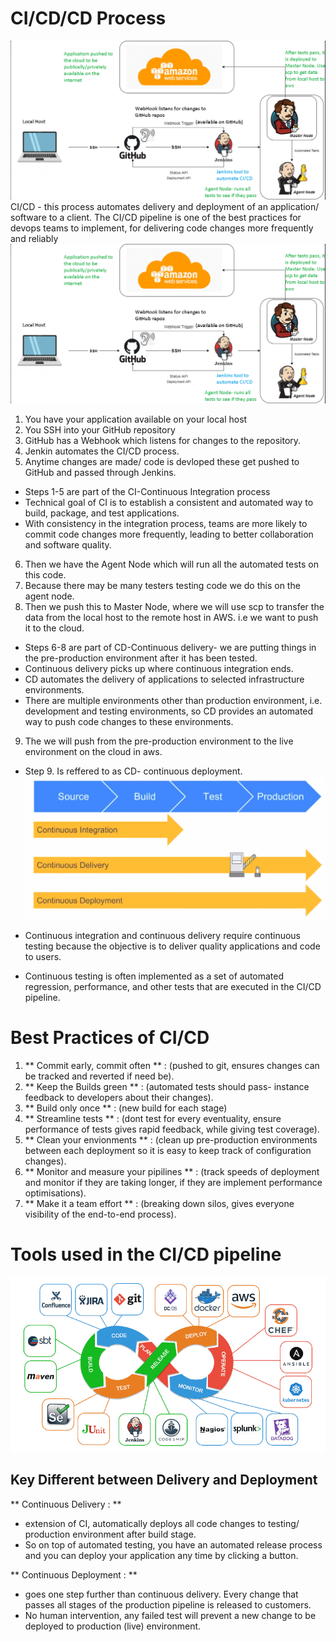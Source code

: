 # CI/CD/CD Process
![CI_CD](diagram_CI_CD.png)
CI/CD - this process automates delivery and deployment of an application/ software to a client.
The CI/CD pipeline is one of the best practices for devops teams to implement, for delivering code changes more frequently and reliably
![CI_CD](diagram_CI_CD.png)
1. You have your application available on your local host
2. You SSH into your GitHub repository
3. GitHub has a Webhook which listens for changes to the repository.
4. Jenkin automates the CI/CD process.
5. Anytime changes are made/ code is devloped these get pushed to GitHub and passed through Jenkins.
- Steps 1-5 are part of the CI-Continuous Integration process
- Technical goal of CI is to establish a consistent and automated way to build, package, and test applications.
- With consistency in the integration process, teams are more likely to commit code changes more frequently, leading to better collaboration and software quality.

6. Then we have the Agent Node which will run all the automated tests on this code.
7. Because there may be many testers testing code we do this on the agent node.
8. Then we push this to Master Node, where we will use scp to transfer the data from the local host to the remote host in AWS. i.e we want to push it to the cloud.
- Steps 6-8 are part of CD-Continuous delivery- we are putting things in the pre-production environment after it has been tested.
- Continuous delivery picks up where continuous integration ends. 
- CD automates the delivery of applications to selected infrastructure environments. 
- There are multiple environments other than production environment, i.e. development and testing environments, so CD provides an automated way to push code changes to these environments.

9. The we will push from the pre-production environment to the live environment on the cloud in aws.
- Step 9. Is reffered to as CD- continuous deployment.
![CI_CD_CD_process](CI_CD_CD_process.png)

- Continuous integration and continuous delivery require continuous testing because the objective is to deliver quality applications and code to users. 
- Continuous testing is often implemented as a set of automated regression, performance, and other tests that are executed in the CI/CD pipeline.

# Best Practices of CI/CD
1. ** Commit early, commit often ** : (pushed to git, ensures changes can be tracked and reverted if need be).
2. ** Keep the Builds green ** : (automated tests should pass- instance feedback to developers about their changes).
3. ** Build only once ** : (new build for each stage)
4. ** Streamline tests ** : (dont test for every eventuality, ensure performance of tests gives rapid feedback, while giving test coverage).
5. ** Clean your envionments ** : (clean up pre-production environments between each deployment so it is easy to keep track of configuration changes).
6. ** Monitor and measure your pipilines ** : (track speeds of deployment and monitor if they are taking longer, if they are implement performance optimisations).
7. ** Make it a team effort ** : (breaking down silos, gives everyone visibility of the end-to-end process).

# Tools used in the CI/CD pipeline
![CI_CD](devops-tools.png)

## Key Different between Delivery and Deployment
** Continuous Delivery : ** 
- extension of CI, automatically deploys all code changes to testing/ production environment after build stage.
- So on top of automated testing, you have an automated release process and you can deploy your application any time by clicking a button. 

** Continuous Deployment : ** 
- goes one step further than continuous delivery. Every change that passes all stages of the production pipeline is released to customers. 
- No human intervention, any failed test will prevent a new change to be deployed to production (live) environment.
